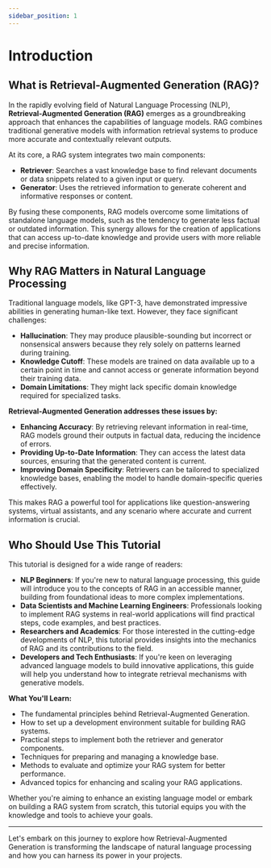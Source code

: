 ```yaml
---
sidebar_position: 1
---
```


# Introduction

## What is Retrieval-Augmented Generation (RAG)?

In the rapidly evolving field of Natural Language Processing (NLP), **Retrieval-Augmented Generation (RAG)** emerges as a groundbreaking approach that enhances the capabilities of language models. RAG combines traditional generative models with information retrieval systems to produce more accurate and contextually relevant outputs.

At its core, a RAG system integrates two main components:

- **Retriever**: Searches a vast knowledge base to find relevant documents or data snippets related to a given input or query.
- **Generator**: Uses the retrieved information to generate coherent and informative responses or content.

By fusing these components, RAG models overcome some limitations of standalone language models, such as the tendency to generate less factual or outdated information. This synergy allows for the creation of applications that can access up-to-date knowledge and provide users with more reliable and precise information.

## Why RAG Matters in Natural Language Processing

Traditional language models, like GPT-3, have demonstrated impressive abilities in generating human-like text. However, they face significant challenges:

- **Hallucination**: They may produce plausible-sounding but incorrect or nonsensical answers because they rely solely on patterns learned during training.
- **Knowledge Cutoff**: These models are trained on data available up to a certain point in time and cannot access or generate information beyond their training data.
- **Domain Limitations**: They might lack specific domain knowledge required for specialized tasks.

**Retrieval-Augmented Generation addresses these issues by:**

- **Enhancing Accuracy**: By retrieving relevant information in real-time, RAG models ground their outputs in factual data, reducing the incidence of errors.
- **Providing Up-to-Date Information**: They can access the latest data sources, ensuring that the generated content is current.
- **Improving Domain Specificity**: Retrievers can be tailored to specialized knowledge bases, enabling the model to handle domain-specific queries effectively.

This makes RAG a powerful tool for applications like question-answering systems, virtual assistants, and any scenario where accurate and current information is crucial.

## Who Should Use This Tutorial

This tutorial is designed for a wide range of readers:

- **NLP Beginners**: If you're new to natural language processing, this guide will introduce you to the concepts of RAG in an accessible manner, building from foundational ideas to more complex implementations.
- **Data Scientists and Machine Learning Engineers**: Professionals looking to implement RAG systems in real-world applications will find practical steps, code examples, and best practices.
- **Researchers and Academics**: For those interested in the cutting-edge developments of NLP, this tutorial provides insights into the mechanics of RAG and its contributions to the field.
- **Developers and Tech Enthusiasts**: If you're keen on leveraging advanced language models to build innovative applications, this guide will help you understand how to integrate retrieval mechanisms with generative models.

**What You'll Learn:**

- The fundamental principles behind Retrieval-Augmented Generation.
- How to set up a development environment suitable for building RAG systems.
- Practical steps to implement both the retriever and generator components.
- Techniques for preparing and managing a knowledge base.
- Methods to evaluate and optimize your RAG system for better performance.
- Advanced topics for enhancing and scaling your RAG applications.

Whether you're aiming to enhance an existing language model or embark on building a RAG system from scratch, this tutorial equips you with the knowledge and tools to achieve your goals.

---

Let's embark on this journey to explore how Retrieval-Augmented Generation is transforming the landscape of natural language processing and how you can harness its power in your projects.
